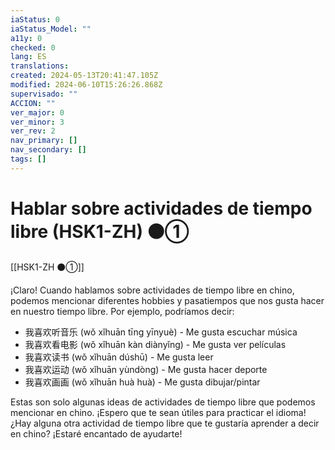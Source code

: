 ```yaml
---
iaStatus: 0
iaStatus_Model: ""
a11y: 0
checked: 0
lang: ES
translations: 
created: 2024-05-13T20:41:47.105Z
modified: 2024-06-10T15:26:26.868Z
supervisado: ""
ACCION: ""
ver_major: 0
ver_minor: 3
ver_rev: 2
nav_primary: []
nav_secondary: []
tags: []
---
```

# Hablar sobre actividades de tiempo libre (HSK1-ZH) ⚫①

[[HSK1-ZH ⚫①]]

¡Claro! Cuando hablamos sobre actividades de tiempo libre en chino, podemos mencionar diferentes hobbies y pasatiempos que nos gusta hacer en nuestro tiempo libre. Por ejemplo, podríamos decir:

- 我喜欢听音乐 (wǒ xǐhuān tīng yīnyuè) - Me gusta escuchar música
- 我喜欢看电影 (wǒ xǐhuān kàn diànyǐng) - Me gusta ver películas
- 我喜欢读书 (wǒ xǐhuān dúshū) - Me gusta leer
- 我喜欢运动 (wǒ xǐhuān yùndòng) - Me gusta hacer deporte
- 我喜欢画画 (wǒ xǐhuān huà huà) - Me gusta dibujar/pintar

Estas son solo algunas ideas de actividades de tiempo libre que podemos mencionar en chino. ¡Espero que te sean útiles para practicar el idioma! ¿Hay alguna otra actividad de tiempo libre que te gustaría aprender a decir en chino? ¡Estaré encantado de ayudarte!
